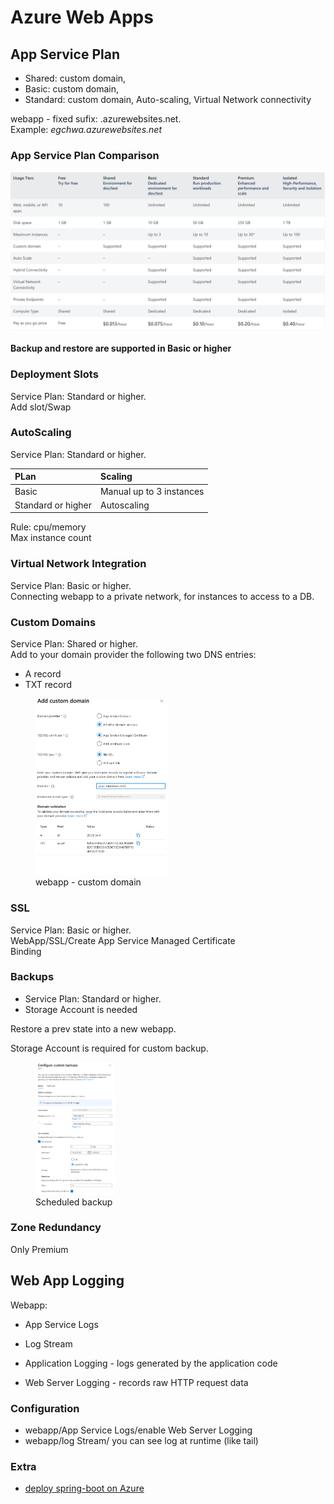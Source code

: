# Azure Web Apps
## App Service Plan
- Shared: custom domain,
- Basic: custom domain,
- Standard: custom domain, Auto-scaling, Virtual Network connectivity

webapp - fixed sufix: .azurewebsites.net.  
Example: 
<em>egchwa.azurewebsites.net</em>

### App Service Plan Comparison
![App Service Plan](images/app-service-plans.png)


**Backup and restore are supported in Basic or higher**

### Deployment Slots
Service Plan: Standard or higher.  
Add slot/Swap

### AutoScaling
Service Plan: Standard or higher.  

|  PLan | Scaling | 
|:----------|:-------------|
|  Basic | Manual up to 3 instances |
|  Standard or higher  | Autoscaling |

Rule: cpu/memory  
Max instance count

### Virtual Network Integration
Service Plan: Basic or higher.  
Connecting webapp to a private network, for instances to access to a DB.

### Custom Domains
Service Plan: Shared or higher.  
Add to your domain provider the following two DNS entries:
- A record
- TXT record

<figure>
  <img src="images/webapp-dns-godaddy.png" width="50%" /> 
  <figcaption>webapp - custom domain</figcaption>
</figure>

### SSL
Service Plan: Basic or higher.  
WebApp/SSL/Create App Service Managed Certificate  
Binding

### Backups
- Service Plan: Standard or higher.  
- Storage Account is needed

Restore a prev state into a new webapp.

Storage Account is required for custom backup.


<figure>
  <img src="images/backup-webapp.png" width="30%" /> 
  <figcaption>Scheduled backup</figcaption>
</figure>


### Zone Redundancy
Only Premium

## Web App Logging
Webapp:
- App Service Logs
- Log Stream

- Application Logging - logs generated by the application code
- Web Server Logging - records raw HTTP request data
### Configuration
- webapp/App Service Logs/enable Web Server Logging
- webapp/log Stream/ you can see log at runtime (like tail)


### Extra
- [deploy spring-boot on Azure](https://learn.microsoft.com/en-us/azure/app-service/quickstart-java?pivots=platform-linux-development-environment-maven&tabs=javase)
